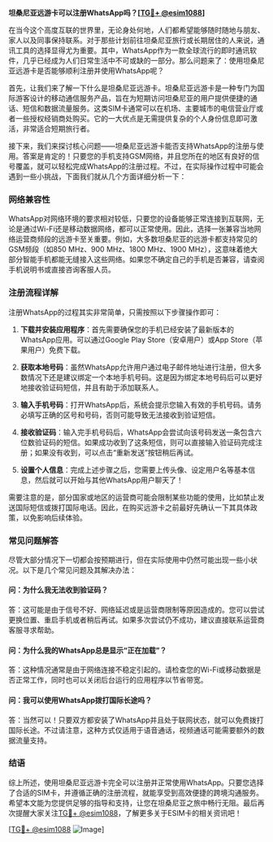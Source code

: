 **坦桑尼亚远游卡可以注册WhatsApp吗？[[TG💪+ @esim1088](https://t.me/s/esim1088)]**

在当今这个高度互联的世界里，无论身处何地，人们都希望能够随时随地与朋友、家人以及同事保持联系。对于那些计划前往坦桑尼亚旅行或长期居住的人来说，通讯工具的选择显得尤为重要。其中，WhatsApp作为一款全球流行的即时通讯软件，几乎已经成为人们日常生活中不可或缺的一部分。那么问题来了：使用坦桑尼亚远游卡是否能够顺利注册并使用WhatsApp呢？

首先，让我们来了解一下什么是坦桑尼亚远游卡。坦桑尼亚远游卡是一种专门为国际游客设计的移动通信服务产品，旨在为短期访问坦桑尼亚的用户提供便捷的通话、短信和数据流量服务。这类SIM卡通常可以在机场、主要城市的电信营业厅或者一些授权经销商处购买。它的一大优点是无需提供复杂的个人身份信息即可激活，非常适合短期旅行者。

接下来，我们来探讨核心问题——坦桑尼亚远游卡能否支持WhatsApp的注册与使用。答案是肯定的！只要您的手机支持GSM网络，并且您所在的地区有良好的信号覆盖，就可以轻松完成WhatsApp的注册过程。不过，在实际操作过程中可能会遇到一些小挑战，下面我们就从几个方面详细分析一下：

### 网络兼容性

WhatsApp对网络环境的要求相对较低，只要您的设备能够正常连接到互联网，无论是通过Wi-Fi还是移动数据网络，都可以正常使用。因此，选择一张兼容当地网络运营商频段的远游卡至关重要。例如，大多数坦桑尼亚的远游卡都支持常见的GSM频段（如850 MHz、900 MHz、1800 MHz、1900 MHz），这意味着绝大部分智能手机都能无缝接入这些网络。如果您不确定自己的手机是否兼容，请查阅手机说明书或直接咨询客服人员。

### 注册流程详解

注册WhatsApp的过程其实非常简单，只需按照以下步骤操作即可：

1. **下载并安装应用程序**：首先需要确保您的手机已经安装了最新版本的WhatsApp应用。可以通过Google Play Store（安卓用户）或App Store（苹果用户）免费下载。
   
2. **获取本地号码**：虽然WhatsApp允许用户通过电子邮件地址进行注册，但大多数情况下还是建议绑定一个本地手机号码。这是因为绑定本地号码后可以更好地接收验证码短信，并且有助于添加联系人。

3. **输入手机号码**：打开WhatsApp后，系统会提示您输入有效的手机号码。请务必填写正确的区号和号码，否则可能导致无法接收到验证短信。

4. **接收验证码**：输入完手机号码后，WhatsApp会尝试向该号码发送一条包含六位数验证码的短信。如果成功收到了这条短信，则可以直接输入验证码完成注册；如果没有收到，可以点击“重新发送”按钮稍后再试。

5. **设置个人信息**：完成上述步骤之后，您需要上传头像、设定用户名等基本信息，然后就可以开始与其他WhatsApp用户聊天了！

需要注意的是，部分国家或地区的运营商可能会限制某些功能的使用，比如禁止发送国际短信或拨打国际电话。因此，在购买远游卡之前最好先确认一下其具体政策，以免影响后续体验。

### 常见问题解答

尽管大部分情况下一切都会按预期进行，但在实际使用中仍然可能出现一些小状况。以下是几个常见问题及其解决办法：

#### 问：为什么我无法收到验证码？
答：这可能是由于信号不好、网络延迟或是运营商限制等原因造成的。您可以尝试更换位置、重启手机或者稍后再试。如果多次尝试仍不成功，建议直接联系运营商客服寻求帮助。

#### 问：为什么我的WhatsApp总是显示“正在加载”？
答：这种情况通常是由于网络连接不稳定引起的。请检查您的Wi-Fi或移动数据是否正常工作，同时也可以关闭后台运行的应用程序以节省带宽。

#### 问：我可以使用WhatsApp拨打国际长途吗？
答：当然可以！只要双方都安装了WhatsApp并且处于联网状态，就可以免费拨打国际长途。不过请注意，这种方式仅适用于语音通话，视频通话可能需要额外的数据流量支持。

### 结语

综上所述，使用坦桑尼亚远游卡完全可以注册并正常使用WhatsApp。只要您选择了合适的SIM卡，并遵循正确的注册流程，就能享受到高效便捷的跨境沟通服务。希望本文能为您提供足够的指导和支持，让您在坦桑尼亚之旅中畅行无阻。最后再次提醒大家关注[TG💪+ @esim1088](https://t.me/s/esim1088)，了解更多关于ESIM卡的相关资讯吧！

[[TG💪+ @esim1088](https://t.me/s/esim1088) ![Image](https://i.postimg.cc/4NQfJmqS/Snipaste-2025-05-13-00-14-12.png)]